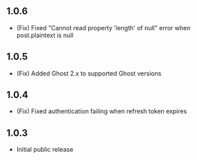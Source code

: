 ## 1.0.6

* (Fix) Fixed "Cannot read property 'length' of null" error when post.plaintext is null

## 1.0.5

* (Fix) Added Ghost 2.x to supported Ghost versions

## 1.0.4

* (Fix) Fixed authentication failing when refresh token expires

## 1.0.3

* Initial public release